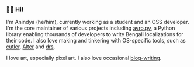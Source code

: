 ### 🔨👀 Hi!

I'm Anindya (he/him), currently working as a student and an OSS developer. I'm the core maintainer of various projects including [avro.py](https://github.com/hitblast/avro.py), a Python library enabling thousands of developers to write Bengali localizations for their code. I also love making and tinkering with OS-specific tools, such as [cutler](https://cutlercli.github.io), [Alter](https://hitblast.github.io/Alter) and [drs](https://github.com/hitblast/drs).

I love art, especially pixel art. I also love occasional [blog-writing](https://hitblast.github.io).
